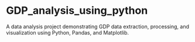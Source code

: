 # GDP_analysis_using_python
A data analysis project demonstrating GDP data extraction, processing, and visualization using Python, Pandas, and Matplotlib.
